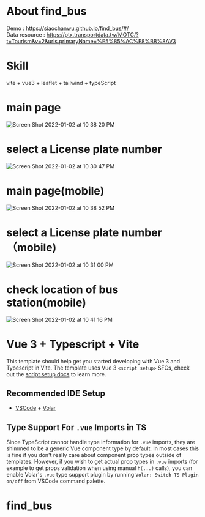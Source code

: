 # About find_bus
Demo : https://siaochanwu.github.io/find_bus/#/<br>
Data resource : https://ptx.transportdata.tw/MOTC/?t=Tourism&v=2&urls.primaryName=%E5%85%AC%E8%BB%8AV3

# Skill
vite + vue3 + leaflet + tailwind + typeScript

# main page
![Screen Shot 2022-01-02 at 10 38 20 PM](https://user-images.githubusercontent.com/68016628/147879251-5c0848fe-79bd-43d7-bf41-5912150d8f79.png)
# select a License plate number
![Screen Shot 2022-01-02 at 10 30 47 PM](https://user-images.githubusercontent.com/68016628/147879282-d6eca571-2ef6-421a-ab05-86230501d32a.png)

# main page(mobile)
![Screen Shot 2022-01-02 at 10 38 52 PM](https://user-images.githubusercontent.com/68016628/147879262-97269a31-8209-4653-b3d7-3d071706e606.png)
# select a License plate number（mobile)
![Screen Shot 2022-01-02 at 10 31 00 PM](https://user-images.githubusercontent.com/68016628/147879307-6ee172f7-d887-4a6c-acdc-1824eec45dcc.png)
# check location of bus station(mobile)
![Screen Shot 2022-01-02 at 10 41 16 PM](https://user-images.githubusercontent.com/68016628/147879386-691d0e94-b5c4-4a32-9304-46c0ce4b8715.png)




# Vue 3 + Typescript + Vite

This template should help get you started developing with Vue 3 and Typescript in Vite. The template uses Vue 3 `<script setup>` SFCs, check out the [script setup docs](https://v3.vuejs.org/api/sfc-script-setup.html#sfc-script-setup) to learn more.

## Recommended IDE Setup

- [VSCode](https://code.visualstudio.com/) + [Volar](https://marketplace.visualstudio.com/items?itemName=johnsoncodehk.volar)

## Type Support For `.vue` Imports in TS

Since TypeScript cannot handle type information for `.vue` imports, they are shimmed to be a generic Vue component type by default. In most cases this is fine if you don't really care about component prop types outside of templates. However, if you wish to get actual prop types in `.vue` imports (for example to get props validation when using manual `h(...)` calls), you can enable Volar's `.vue` type support plugin by running `Volar: Switch TS Plugin on/off` from VSCode command palette.
# find_bus

